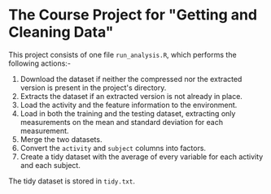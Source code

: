# The Course Project for "Getting and Cleaning Data"

This project consists of one file `run_analysis.R`, which performs the following actions:-

1.  Download the dataset if neither the compressed nor the extracted version is present in the project's directory.
2.  Extracts the dataset if an extracted version is not already in place.
3.  Load the activity and the feature information to the environment.
4.  Load in both the training and the testing dataset, extracting only measurements on the mean and standard deviation for each measurement.
5.  Merge the two datasets.
6.  Convert the `activity` and `subject` columns into factors.
7.  Create a tidy dataset with the average of every variable for each activity and each subject.

The tidy dataset is stored in `tidy.txt`.
